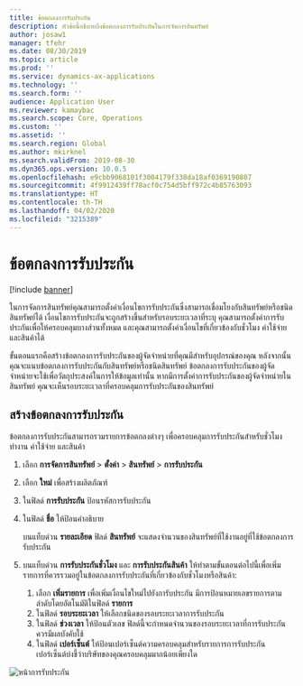 ```yaml
---
title: ข้อตกลงการรับประกัน
description: หัวข้อนี้อธิบายถึงข้อตกลงการรับประกันในการจัดการสินทรัพย์
author: josaw1
manager: tfehr
ms.date: 08/30/2019
ms.topic: article
ms.prod: ''
ms.service: dynamics-ax-applications
ms.technology: ''
ms.search.form: ''
audience: Application User
ms.reviewer: kamaybac
ms.search.scope: Core, Operations
ms.custom: ''
ms.assetid: ''
ms.search.region: Global
ms.author: mkirknel
ms.search.validFrom: 2019-08-30
ms.dyn365.ops.version: 10.0.5
ms.openlocfilehash: e9cbb9068101f3004179f338da18af0369190807
ms.sourcegitcommit: 4f9912439ff78acf0c754d5bff972c4b85763093
ms.translationtype: HT
ms.contentlocale: th-TH
ms.lasthandoff: 04/02/2020
ms.locfileid: "3215389"
---
```

# <a name="warranty-agreements"></a>ข้อตกลงการรับประกัน

[!include [banner](../../includes/banner.md)]

 


ในการจัดการสินทรัพย์คุณสามารถตั้งค่าเงื่อนไขการรับประกันซึ่งสามารถเชื่อมโยงกับสินทรัพย์หรือชนิดสินทรัพย์ได้ เงื่อนไขการรับประกันจะถูกสร้างขึ้นสำหรับรอบระยะเวลาที่ระบุ คุณสามารถตั้งค่าการรับประกันเพื่อให้ครอบคลุมบางส่วนทั้งหมด และคุณสามารถตั้งค่าเงื่อนไขที่เกี่ยวข้องกับชั่วโมง ค่าใช้จ่าย และสินค้าได้

ขั้นตอนแรกคือสร้างข้อตกลงการรับประกันของผู้จัดจำหน่ายที่คุณมีสำหรับอุปกรณ์ของคุณ หลังจากนั้นคุณจะแนบข้อตกลงการรับประกันกับสินทรัพย์หรือชนิดสินทรัพย์ ข้อตกลงการรับประกันของผู้จัดจำหน่ายจะใช้เพื่อวัตถุประสงค์ในการให้ข้อมูลเท่านั้น หากมีการตั้งค่าการรับประกันของผู้จัดจำหน่ายในสินทรัพย์ คุณจะเห็นรอบระยะเวลาที่ครอบคลุมการรับประกันของสินทรัพย์

## <a name="create-a-warranty-agreement"></a>สร้างข้อตกลงการรับประกัน

ข้อตกลงการรับประกันสามารถรวมรายการข้อตกลงต่างๆ เพื่อครอบคลุมการรับประกันสำหรับชั่วโมงทำงาน ค่าใช้จ่าย และสินค้า

1. เลือก **การจัดการสินทรัพย์** \> **ตั้งค่า** \> **สินทรัพย์** \> **การรับประกัน**
2. เลือก **ใหม่** เพื่อสร้างผลิตภัณฑ์
3. ในฟิลด์ **การรับประกัน** ป้อนรหัสการรับประกัน
4. ในฟิลด์ **ชื่อ** ให้ป้อนคำอธิบาย

    บนแท็บด่วน **รายละเอียด** ฟิลด์ **สินทรัพย์** จะแสดงจำนวนของสินทรัพย์ที่ใช้งานอยู่ที่ใช้ข้อตกลงการรับประกัน

5. บนแท็บด่วน **การรับประกันชั่วโมง** และ **การรับประกันสินค้า** ให้ทำตามขั้นตอนต่อไปนี้เพื่อเพิ่มรายการที่ควรรวมอยู่ในข้อตกลงการรับประกันที่เกี่ยวข้องกับชั่วโมงหรือสินค้า:

    1. เลือก **เพิ่มรายการ** เพื่อเพิ่มเงื่อนไขใหม่ไปยังการับประกัน มีการป้อนหมายเลขรายการตามลำดับโดยอัตโนมัติในฟิลด์ **รายการ**
    2. ในฟิลด์ **รอบระยะเวลา** ให้เลือกชนิดของรอบระยะเวลาการรับประกัน
    3. ในฟิลด์ **ช่วงเวลา** ให้ป้อนตัวเลข ฟิลด์นี้จะกำหนดจำนวนของรอบระยะเวลาที่การรับประกันควรมีผลบังคับใช้
    4. ในฟิลด์ **เปอร์เซ็นต์** ให้ป้อนเปอร์เซ็นต์ความครอบคลุมสำหรับรายการการรับประกัน เปอร์เซ็นต์บ่งชี้ว่าบริษัทของคุณครอบคลุมมากน้อยเพียงใด

![หน้าการรับประกัน](media/01-warranty.png)
